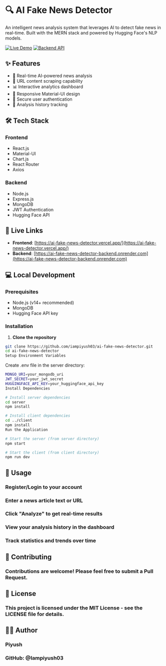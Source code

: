 # 🔍 AI Fake News Detector

An intelligent news analysis system that leverages AI to detect fake news in real-time. Built with the MERN stack and powered by Hugging Face's NLP models.

[![Live Demo](https://img.shields.io/badge/Live%20Demo-Visit%20Site-blue)](https://ai-fake-news-detector.vercel.app/)
[![Backend API](https://img.shields.io/badge/Backend-API-green)](https://ai-fake-news-detector-backend.onrender.com)

## ✨ Features

- 🤖 Real-time AI-powered news analysis
- 🔗 URL content scraping capability
- 📊 Interactive analytics dashboard
- 📱 Responsive Material-UI design
- 🔐 Secure user authentication
- 📜 Analysis history tracking

## 🛠️ Tech Stack

### Frontend
- React.js
- Material-UI
- Chart.js
- React Router
- Axios

### Backend
- Node.js
- Express.js
- MongoDB
- JWT Authentication
- Hugging Face API

## 🚀 Live Links

- **Frontend**: [https://ai-fake-news-detector.vercel.app/](https://ai-fake-news-detector.vercel.app/)
- **Backend**: [https://ai-fake-news-detector-backend.onrender.com](https://ai-fake-news-detector-backend.onrender.com)

## 💻 Local Development

### Prerequisites
- Node.js (v14+ recommended)
- MongoDB
- Hugging Face API key

### Installation

1. **Clone the repository**
```bash
git clone https://github.com/iampiyush03/ai-fake-news-detector.git
cd ai-fake-news-detector
Setup Environment Variables
```

Create .env file in the server directory:
```bash
MONGO_URI=your_mongodb_uri
JWT_SECRET=your_jwt_secret
HUGGINGFACE_API_KEY=your_huggingface_api_key
Install Dependencies
```

```bash
# Install server dependencies
cd server
npm install
```
```bash
# Install client dependencies
cd ../client
npm install
Run the Application
```
```bash
# Start the server (from server directory)
npm start

# Start the client (from client directory)
npm run dev
```
## 📱 Usage
### Register/Login to your account

### Enter a news article text or URL

### Click "Analyze" to get real-time results

### View your analysis history in the dashboard

### Track statistics and trends over time

## 🤝 Contributing
### Contributions are welcome! Please feel free to submit a Pull Request.

## 📄 License
### This project is licensed under the MIT License - see the LICENSE file for details.

## 👨‍💻 Author
### Piyush
### GitHub: @Iampiyush03
